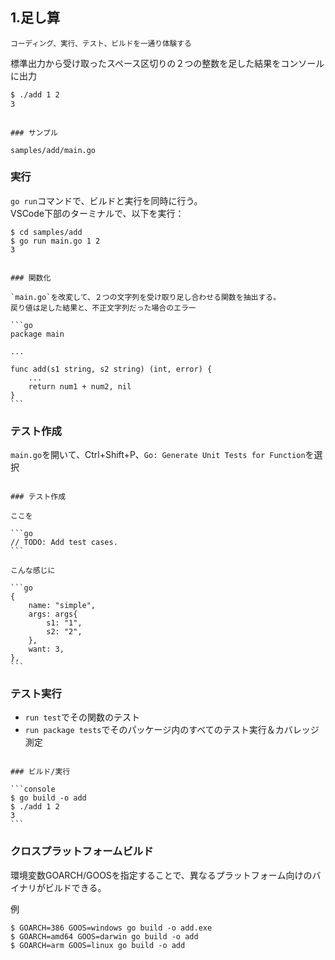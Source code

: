 ## 1.足し算
<small>コーディング、実行、テスト、ビルドを一通り体験する</small>

標準出力から受け取ったスペース区切りの２つの整数を足した結果をコンソールに出力

```sh
$ ./add 1 2
3
```

~~~

### サンプル

samples/add/main.go

~~~

### 実行

`go run`コマンドで、ビルドと実行を同時に行う。  
VSCode下部のターミナルで、以下を実行：

```console
$ cd samples/add
$ go run main.go 1 2
3
```

~~~

### 関数化

`main.go`を改変して、２つの文字列を受け取り足し合わせる関数を抽出する。  
戻り値は足した結果と、不正文字列だった場合のエラー

```go
package main

...

func add(s1 string, s2 string) (int, error) {
    ...
    return num1 + num2, nil
}
```

~~~

### テスト作成

`main.go`を開いて、Ctrl+Shift+P、`Go: Generate Unit Tests for Function`を選択

~~~

### テスト作成

ここを

```go
// TODO: Add test cases.
```

こんな感じに

```go
{
    name: "simple",
    args: args{
        s1: "1",
        s2: "2",
    },
    want: 3,
},
```

~~~

### テスト実行

- `run test`でその関数のテスト
- `run package tests`でそのパッケージ内のすべてのテスト実行＆カバレッジ測定

~~~

### ビルド/実行

```console
$ go build -o add
$ ./add 1 2
3
```

~~~

### クロスプラットフォームビルド

環境変数GOARCH/GOOSを指定することで、異なるプラットフォーム向けのバイナリがビルドできる。

例

```console
$ GOARCH=386 GOOS=windows go build -o add.exe
$ GOARCH=amd64 GOOS=darwin go build -o add
$ GOARCH=arm GOOS=linux go build -o add
```

